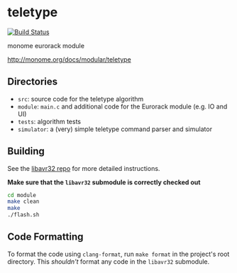 # teletype

[![Build Status](https://travis-ci.org/monome/teletype.svg?branch=master)](https://travis-ci.org/monome/teletype)

monome eurorack module

http://monome.org/docs/modular/teletype

## Directories

- `src`: source code for the teletype algorithm
- `module`: `main.c` and additional code for the Eurorack module (e.g. IO and UI)
- `tests`: algorithm tests
- `simulator`: a (very) simple teletype command parser and simulator

## Building

See the [libavr32 repo](https://github.com/monome/libavr32) for more detailed instructions.

**Make sure that the `libavr32` submodule is correctly checked out**

```bash
cd module
make clean
make
./flash.sh
```

## Code Formatting

To format the code using `clang-format`, run `make format` in the project's root directory. This *shouldn't* format any code in the `libavr32` submodule.
